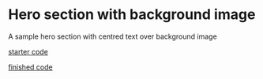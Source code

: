# Hero section with background image
A sample hero section with centred text over background image 

[starter code](starter)

[finished code](finished)